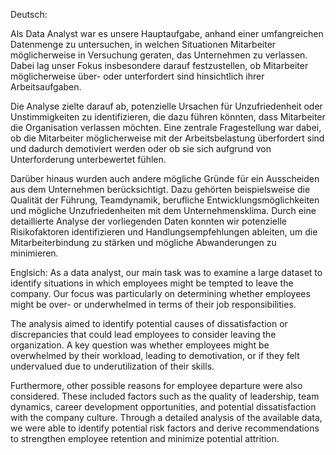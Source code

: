 Deutsch:

Als Data Analyst war es unsere Hauptaufgabe, anhand einer umfangreichen Datenmenge zu untersuchen, in welchen Situationen Mitarbeiter möglicherweise in Versuchung geraten, das Unternehmen zu verlassen. Dabei lag unser Fokus insbesondere darauf festzustellen, ob Mitarbeiter möglicherweise über- oder unterfordert sind hinsichtlich ihrer Arbeitsaufgaben.

Die Analyse zielte darauf ab, potenzielle Ursachen für Unzufriedenheit oder Unstimmigkeiten zu identifizieren, die dazu führen könnten, dass Mitarbeiter die Organisation verlassen möchten. Eine zentrale Fragestellung war dabei, ob die Mitarbeiter möglicherweise mit der Arbeitsbelastung überfordert sind und dadurch demotiviert werden oder ob sie sich aufgrund von Unterforderung unterbewertet fühlen.

Darüber hinaus wurden auch andere mögliche Gründe für ein Ausscheiden aus dem Unternehmen berücksichtigt. Dazu gehörten beispielsweise die Qualität der Führung, Teamdynamik, berufliche Entwicklungsmöglichkeiten und mögliche Unzufriedenheiten mit dem Unternehmensklima. Durch eine detaillierte Analyse der vorliegenden Daten konnten wir potenzielle Risikofaktoren identifizieren und Handlungsempfehlungen ableiten, um die Mitarbeiterbindung zu stärken und mögliche Abwanderungen zu minimieren.



Englsich: 
As a data analyst, our main task was to examine a large dataset to identify situations in which employees might be tempted to leave the company. Our focus was particularly on determining whether employees might be over- or underwhelmed in terms of their job responsibilities.

The analysis aimed to identify potential causes of dissatisfaction or discrepancies that could lead employees to consider leaving the organization. A key question was whether employees might be overwhelmed by their workload, leading to demotivation, or if they felt undervalued due to underutilization of their skills.

Furthermore, other possible reasons for employee departure were also considered. These included factors such as the quality of leadership, team dynamics, career development opportunities, and potential dissatisfaction with the company culture. Through a detailed analysis of the available data, we were able to identify potential risk factors and derive recommendations to strengthen employee retention and minimize potential attrition.
